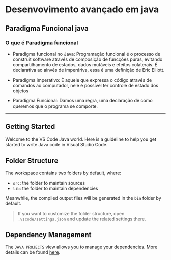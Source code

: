 # Desenvovimento avançado em java

## Paradigma Funcional java

### O que é Paradigma funcional

- Paradigma funcional no Java: Programação funcional é o processo de construit software através de composição de funcções puras, evitando compartilhamento de estados, dados mutáveis e efeitos colaterais. É declarativa ao ainvés de imperáriva, essa é uma definição de Eric Elliott.

- Paradigma imperativo: É aquele que expressa o código através de comandos ao computador, nele é possível ter controle de estado dos objetos

- Paradigma Funcional: Damos uma regra, uma declaração de como queremos que o programa se comporte.


---------------------------------------------------------------------------------------------------------------

## Getting Started

Welcome to the VS Code Java world. Here is a guideline to help you get started to write Java code in Visual Studio Code.

## Folder Structure

The workspace contains two folders by default, where:

- `src`: the folder to maintain sources
- `lib`: the folder to maintain dependencies

Meanwhile, the compiled output files will be generated in the `bin` folder by default.

> If you want to customize the folder structure, open `.vscode/settings.json` and update the related settings there.

## Dependency Management

The `JAVA PROJECTS` view allows you to manage your dependencies. More details can be found [here](https://github.com/microsoft/vscode-java-dependency#manage-dependencies).
